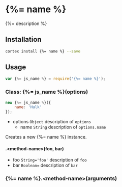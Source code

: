 # {%= name %}

{%= description %}

## Installation

```bash
cortex install {%= name %} --save
```

## Usage

```js
var {%= js_name %} = require('{%= name %}');
```

<!-- 

NOTICE That this is a sample README.md, in order to define the standard way to organize the information of the current package.

Most usually, you should remove unnecessary sections below.

这里仅仅是一个示例README，用于定义标准的书写规范和文档格式。
大部分时候，如果没有使用到它们，你应该把适当移除他们。
-->

### Class: {%= js_name %}(options)
<!-- 
'Class: <name>' means a constructor that we should use it with the `new` keyword.
'Class: <name>' 表明它是一个构造器，我们应当使用 `new` 关键字来初始化。

Wrap examples with a pair of ```
使用成对的 ``` 来包裹示例。
-->

```js
new {%= js_name %}({
	name: 'Hulk'
});
```

<!-- 
Simply list arguments
直接列出参数
-->
- options `Object` description of `options`
	- name `String` description of `options.name`
	
Creates a new {%= name %} instance.

<!--
Only differences are listed below.
接下来我们只列出不同的地方
-->
	
#### .\<method-name\>(foo, bar)

<!-- 
A method of the instance
实例（即通过构造器 new 出来的对象）上的方法
-->


- foo `String='foo'` description of `foo`
- bar `Boolean=` description of `bar`

<!--
type ends with `=`(equal) indicates the default value, default to `undefined`
类型后面跟等号（=）表明了这个参数的默认值
-->


### {%= name %}.\<method-name\>(arguments)

<!-- 
The static method.
静态方法，即不是实例上的方法
-->



